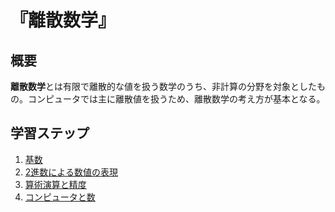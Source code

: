 # 『離散数学』


## 概要

**離散数学**とは有限で離散的な値を扱う数学のうち、非計算の分野を対象としたもの。コンピュータでは主に離散値を扱うため、離散数学の考え方が基本となる。


## 学習ステップ

1. [基数](./_/chapters/radix.md)
1. [2進数による数値の表現](./_/chapters/numeric_representation.md)
1. [算術演算と精度](./_/chapters/arthmetic_operation_and_precision.md)
1. [コンピュータと数](./_/chapters/computer_and_number.md)

